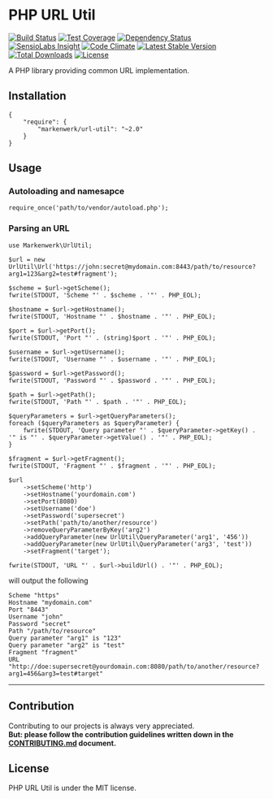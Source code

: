 # PHP URL Util

[![Build Status](https://travis-ci.org/markenwerk/php-url-util.svg?branch=master)](https://travis-ci.org/markenwerk/php-url-util)
[![Test Coverage](https://codeclimate.com/github/markenwerk/php-url-util/badges/coverage.svg)](https://codeclimate.com/github/markenwerk/php-url-util/coverage)
[![Dependency Status](https://www.versioneye.com/user/projects/57272fdaa0ca35005083f1e6/badge.svg)](https://www.versioneye.com/user/projects/57272fdaa0ca35005083f1e6)
[![SensioLabs Insight](https://img.shields.io/sensiolabs/i/df239ecc-f336-4669-a017-fc826497115a.svg)](https://insight.sensiolabs.com/projects/df239ecc-f336-4669-a017-fc826497115a)
[![Code Climate](https://codeclimate.com/github/markenwerk/php-url-util/badges/gpa.svg)](https://codeclimate.com/github/markenwerk/php-url-util)
[![Latest Stable Version](https://poser.pugx.org/markenwerk/url-util/v/stable)](https://packagist.org/packages/markenwerk/url-util)
[![Total Downloads](https://poser.pugx.org/markenwerk/url-util/downloads)](https://packagist.org/packages/markenwerk/url-util)
[![License](https://poser.pugx.org/markenwerk/url-util/license)](https://packagist.org/packages/markenwerk/url-util)

A PHP library providing common URL implementation.

## Installation

```{json}
{
   	"require": {
        "markenwerk/url-util": "~2.0"
    }
}
```

## Usage

### Autoloading and namesapce

```{php}  
require_once('path/to/vendor/autoload.php');
```

### Parsing an URL

```{php}
use Markenwerk\UrlUtil;

$url = new UrlUtil\Url('https://john:secret@mydomain.com:8443/path/to/resource?arg1=123&arg2=test#fragment');

$scheme = $url->getScheme();
fwrite(STDOUT, 'Scheme "' . $scheme . '"' . PHP_EOL);

$hostname = $url->getHostname();
fwrite(STDOUT, 'Hostname "' . $hostname . '"' . PHP_EOL);

$port = $url->getPort();
fwrite(STDOUT, 'Port "' . (string)$port . '"' . PHP_EOL);

$username = $url->getUsername();
fwrite(STDOUT, 'Username "' . $username . '"' . PHP_EOL);

$password = $url->getPassword();
fwrite(STDOUT, 'Password "' . $password . '"' . PHP_EOL);

$path = $url->getPath();
fwrite(STDOUT, 'Path "' . $path . '"' . PHP_EOL);

$queryParameters = $url->getQueryParameters();
foreach ($queryParameters as $queryParameter) {
	fwrite(STDOUT, 'Query parameter "' . $queryParameter->getKey() . '" is "' . $queryParameter->getValue() . '"' . PHP_EOL);
}

$fragment = $url->getFragment();
fwrite(STDOUT, 'Fragment "' . $fragment . '"' . PHP_EOL);

$url
	->setScheme('http')
	->setHostname('yourdomain.com')
	->setPort(8080)
	->setUsername('doe')
	->setPassword('supersecret')
	->setPath('path/to/another/resource')
	->removeQueryParameterByKey('arg2')
	->addQueryParameter(new UrlUtil\QueryParameter('arg1', '456'))
	->addQueryParameter(new UrlUtil\QueryParameter('arg3', 'test'))
	->setFragment('target');

fwrite(STDOUT, 'URL "' . $url->buildUrl() . '"' . PHP_EOL);
```

will output the following

```{http}
Scheme "https"
Hostname "mydomain.com"
Port "8443"
Username "john"
Password "secret"
Path "/path/to/resource"
Query parameter "arg1" is "123"
Query parameter "arg2" is "test"
Fragment "fragment"
URL "http://doe:supersecret@yourdomain.com:8080/path/to/another/resource?arg1=456&arg3=test#target"
```

---

## Contribution

Contributing to our projects is always very appreciated.  
**But: please follow the contribution guidelines written down in the [CONTRIBUTING.md](https://github.com/markenwerk/php-url-util/blob/master/CONTRIBUTING.md) document.**

## License

PHP URL Util is under the MIT license.
